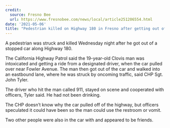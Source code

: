 ```yaml
---
credit:
  source: Fresno Bee
  url: https://www.fresnobee.com/news/local/article251206554.html
date: '2021-05-06'
title: "Pedestrian killed on Highway 180 in Fresno after getting out of car"
---
```

A pedestrian was struck and killed Wednesday night after he got out of a stopped car along Highway 180.

The California Highway Patrol said the 19-year-old Clovis man was intoxicated and getting a ride from a designated driver, when the car pulled over near Fowler Avenue. The man then got out of the car and walked into an eastbound lane, where he was struck by oncoming traffic, said CHP Sgt. John Tyler.

The driver who hit the man called 911, stayed on scene and cooperated with officers, Tyler said. He had not been drinking.

The CHP doesn’t know why the car pulled off of the highway, but officers speculated it could have been so the man could use the restroom or vomit.

Two other people were also in the car with and appeared to be friends.
